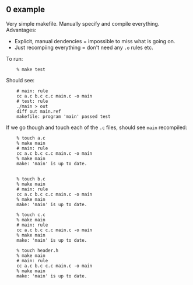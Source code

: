 ## 0 example

Very simple makefile.  Manually specify and compile 
everything.  Advantages:
  - Explicit, manual dendencies = impossible to miss what is going on.
  - Just recompiing everything = don't need any `.o` rules etc.

To run:

        % make test

Should see:

        # main: rule
        cc a.c b.c c.c main.c -o main
        # test: rule
        ./main > out
        diff out main.ref
        makefile: program 'main' passed test

If we go though and touch each of the `.c` files, 
should see `main` recompiled:

        % touch a.c
        % make main
        # main: rule
        cc a.c b.c c.c main.c -o main
        % make main
        make: 'main' is up to date.


        % touch b.c
        % make main
        # main: rule
        cc a.c b.c c.c main.c -o main
        % make main
        make: 'main' is up to date.

        % touch c.c
        % make main
        # main: rule
        cc a.c b.c c.c main.c -o main
        % make main
        make: 'main' is up to date.

        % touch header.h
        % make main
        # main: rule
        cc a.c b.c c.c main.c -o main
        % make main
        make: 'main' is up to date.

